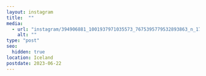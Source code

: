 ```yaml
---
layout: instagram
title:  ""
media:
  - url: "instagram/394906881_1001937971035573_7675395779532893863_n_17984238413296855.jpg"
    alt: ""
type: "post"
seo:
  hidden: true
location: Iceland
postdate: 2023-06-22
---
```


